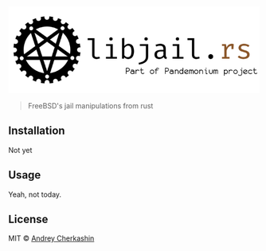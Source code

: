 ![RsFreeBSD](libjail.png)

> FreeBSD's jail manipulations from rust

## Installation
Not yet
## Usage
Yeah, not today.

## License

MIT © [Andrey Cherkashin]()
